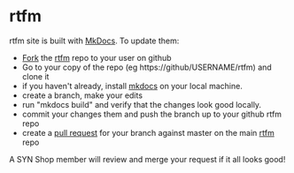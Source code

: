 # rtfm

rtfm site is built with [MkDocs](https://www.mkdocs.org/).  To update them:

* [Fork](https://help.github.com/en/github/getting-started-with-github/fork-a-repo) the [rtfm](https://github.com/synshop/rtfm) repo to your user on github
* Go to your copy of the repo (eg https://github/USERNAME/rtfm) and clone it
* if you haven't already, install [mkdocs](https://www.mkdocs.org/#installation) on your local machine.
* create a branch, make your edits
* run "mkdocs build" and verify that the changes look good locally.
* commit your changes them and push the branch up to your github rtfm repo
* create a [pull request](https://help.github.com/en/github/collaborating-with-issues-and-pull-requests/creating-a-pull-request) for your branch against master on the main [rtfm](https://github.com/synshop/rtfm) repo

A SYN Shop member will review and merge your request if it all looks good!
